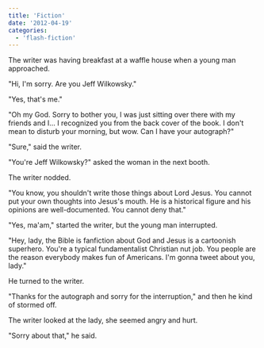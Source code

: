 ```yaml
---
title: 'Fiction'
date: '2012-04-19'
categories:
  - 'flash-fiction'
---
```


The writer was having breakfast at a waffle house when a young man approached.

<!-- truncate -->


"Hi, I'm sorry. Are you Jeff Wilkowsky."

"Yes, that's me."

"Oh my God. Sorry to bother you, I was just sitting over there with my friends
and I... I recognized you from the back cover of the book. I don't mean to
disturb your morning, but wow. Can I have your autograph?"

"Sure," said the writer.

"You're Jeff Wilkowsky?" asked the woman in the next booth.

The writer nodded.

"You know, you shouldn't write those things about Lord Jesus. You cannot put
your own thoughts into Jesus's mouth. He is a historical figure and his opinions
are well-documented. You cannot deny that."

"Yes, ma'am," started the writer, but the young man interrupted.

"Hey, lady, the Bible is fanfiction about God and Jesus is a cartoonish
superhero. You're a typical fundamentalist Christian nut job. You people are the
reason everybody makes fun of Americans. I'm gonna tweet about you, lady."

He turned to the writer.

"Thanks for the autograph and sorry for the interruption," and then he kind of
stormed off.

The writer looked at the lady, she seemed angry and hurt.

"Sorry about that," he said.
